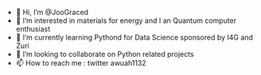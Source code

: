- 👋 Hi, I’m @JooGraced
- 👀 I’m interested in materials for energy and I an Quantum computer enthusiast
- 🌱 I’m currently learning Pythond for Data Science sponsored by I4G and Zuri
- 💞️ I’m looking to collaborate on Python related projects
- 📫 How to reach me : twitter awuah1132

<!---
JooGraced/JooGraced is a ✨ special ✨ repository because its `README.md` (this file) appears on your GitHub profile.
You can click the Preview link to take a look at your changes.
--->
